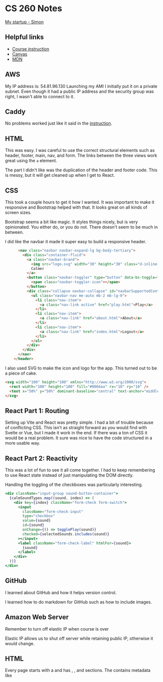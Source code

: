 # CS 260 Notes

[My startup - Simon](https://simon.cs260.click)

## Helpful links

- [Course instruction](https://github.com/webprogramming260)
- [Canvas](https://byu.instructure.com)
- [MDN](https://developer.mozilla.org)

## AWS

My IP address is: 54.81.96.130
Launching my AMI I initially put it on a private subnet. Even though it had a public IP address and the security group was right, I wasn't able to connect to it.

## Caddy

No problems worked just like it said in the [instruction](https://github.com/webprogramming260/.github/blob/main/profile/webServers/https/https.md).

## HTML

This was easy. I was careful to use the correct structural elements such as header, footer, main, nav, and form. The links between the three views work great using the `a` element.

The part I didn't like was the duplication of the header and footer code. This is messy, but it will get cleaned up when I get to React.

## CSS

This took a couple hours to get it how I wanted. It was important to make it responsive and Bootstrap helped with that. It looks great on all kinds of screen sizes.

Bootstrap seems a bit like magic. It styles things nicely, but is very opinionated. You either do, or you do not. There doesn't seem to be much in between.

I did like the navbar it made it super easy to build a responsive header.

```html
      <nav class="navbar navbar-expand-lg bg-body-tertiary">
        <div class="container-fluid">
          <a class="navbar-brand">
            <img src="logo.svg" width="30" height="30" class="d-inline-block align-top" alt="" />
            Calmer
          </a>
          <button class="navbar-toggler" type="button" data-bs-toggle="collapse" data-bs-target="#navbarSupportedContent">
            <span class="navbar-toggler-icon"></span>
          </button>
          <div class="collapse navbar-collapse" id="navbarSupportedContent">
            <ul class="navbar-nav me-auto mb-2 mb-lg-0">
              <li class="nav-item">
                <a class="nav-link active" href="play.html">Play</a>
              </li>
              <li class="nav-item">
                <a class="nav-link" href="about.html">About</a>
              </li>
              <li class="nav-item">
                <a class="nav-link" href="index.html">Logout</a>
              </li>
            </ul>
          </div>
        </div>
      </nav>
    </header>
```

I also used SVG to make the icon and logo for the app. This turned out to be a piece of cake.

```html
<svg width="100" height="100" xmlns="http://www.w3.org/2000/svg">
  <rect width="100" height="100" fill="#0066aa" rx="10" ry="10" />
  <text x="50%" y="50%" dominant-baseline="central" text-anchor="middle" font-size="72" font-family="Arial" fill="white">C</text>
</svg>
```

## React Part 1: Routing

Setting up Vite and React was pretty simple. I had a bit of trouble because of conflicting CSS. This isn't as straight forward as you would find with Svelte or Vue, but I made it work in the end. If there was a ton of CSS it would be a real problem. It sure was nice to have the code structured in a more usable way.

## React Part 2: Reactivity

This was a lot of fun to see it all come together. I had to keep remembering to use React state instead of just manipulating the DOM directly.

Handling the toggling of the checkboxes was particularly interesting.

```jsx
<div className="input-group sound-button-container">
  {calmSoundTypes.map((sound, index) => (
    <div key={index} className="form-check form-switch">
      <input
        className="form-check-input"
        type="checkbox"
        value={sound}
        id={sound}
        onChange={() => togglePlay(sound)}
        checked={selectedSounds.includes(sound)}
      ></input>
      <label className="form-check-label" htmlFor={sound}>
        {sound}
      </label>
    </div>
  ))}
</div>
```

## GitHub

I learned about GitHub and how it helps version control.

I learned how to do markdown for GitHub such as how to include images.

## Amazon Web Server

Remember to turn off elastic IP when course is over

Elastic IP allows us to shut off server while retaining public IP, otherwise it would change.

## HTML

Every page starts with a <!DOCTYPE html> and has <html>, <head>, and <body> sections.
The <head> contains metadata like <title>, <meta>, and links to styles or scripts.
The <body> contains all the visible content of the webpage.
Use heading tags (<h1>–<h6>) for titles and to give structure to content.
Use <p> for paragraphs of text instead of just line breaks.
Use <ul> and <ol> with <li> for lists, including navigation menus.
Use <a> for hyperlinks to other pages or websites.
Use <table>, <thead>, <tbody>, <tr>, <th>, and <td> for tabular data.
Use <form>, <input>, <button>, and <label> for user input.
Use <header>, <nav>, <main>, <section>, and <footer> for semantic page layout.

## Simon deployment

I can study the basics of how I can use HTML with the provided simon code.
I can deploy files to my website using the following command: ./deployFiles.sh -k <yourpemkey> -h <yourdomain> -s simon

## CSS Selectors

Use element selectors (like body, h1, section) to style by tag name.
Use the wildcard * to select all elements at once.
Use combinators to define relationships:
  section h2 selects all h2 inside section.
  section > p selects p directly inside section.
  h2 ~ p selects p siblings that follow an h2.
  div + p selects the p immediately after a div.
Use class selectors with a period (.classname) to target elements by class.
Use ID selectors with a hash (#idname) to target unique elements.
Use attribute selectors like [href], [class="summary"], or [href*="https://"] to style based on attributes.
Use pseudo selectors like :hover, :visited, :first-child, or :nth-child() to style based on state, position, or interaction.

## CSS Declarations

CSS declarations define a property and value for selected elements.
Common properties: background, border, text color, font, spacing (margin, padding), size (width, height), layout (display, flex, grid, float, position), and effects (shadow, transform, opacity, overflow).
Units can be absolute (px, pt, in, cm), relative (%, em, rem, ex), or viewport-based (vw, vh, vmin, vmax).
Colors can be defined by keywords (red, blue), hex codes, RGB/RGBA functions, or HSL/HSLA functions.

## CSS Fonts

Fonts affect readability and design quality — good fonts improve user experience, bad fonts drive users away.
Use font-family to define fonts. Provide an ordered list so the browser uses the first available font.
Main font families:
  Serif (with decorative strokes).
  Sans-serif (clean, no strokes).
  Monospace / fixed (equal-width characters, good for code/data).
  Symbol (icons, arrows, emojis).
Fonts can be imported instead of relying only on system defaults.
  Use @font-face to load a custom font from your server.
  Use @import (e.g., Google Fonts) to load hosted fonts easily.

## CSS Animations:

CSS animations make elements feel interactive and alive.
Use animation properties (animation-name, animation-duration, etc.) with @keyframes to define changes over time.
Keyframes describe what properties change at certain points (e.g., from, to, or percentages).
CSS automatically interpolates smooth transitions between defined keyframes.
Animations can be simple (fade, grow, move) or complex (bouncing, looping, multi-step).
Useful for enhancing UI, drawing attention, or adding personality (e.g., text zooming, floating clouds, animated watch).

## CSS Responsive Design:

Responsive design makes layouts adapt to different screen sizes and orientations (desktop, mobile, kiosks, car dashboards).
Display property controls how elements render:
none hides the element.
block fills parent width (default for div, p).
inline fits content size (default for span, b).
flex arranges children in flexible rows/columns.
grid arranges children in a grid layout.
Viewport meta tag ensures mobile browsers don’t auto-scale and lets CSS handle responsiveness.
Float moves elements left or right, allowing text/content to wrap around them.
Media queries (@media) apply CSS rules based on device size or orientation (e.g., hide elements in portrait mode).
Flexbox and Grid are modern display systems that automatically adapt layout to different screen sizes.

## CSS Grid:

Use display: grid to arrange child elements in a grid layout.
Define columns and rows with grid-template-columns, grid-auto-rows, and control spacing with grid-gap.
Grid is responsive and uses fractional units (fr) to share available space.

## CSS Flex:

Flexbox is used to create layouts that adapt responsively as the window resizes or orientation changes.
Use display: flex on a container to enable flex layout for its children.
Control the direction with flex-direction:
  row arranges children side by side.
  column arranges children vertically.
Use the flex property to control how children grow or shrink:
  flex: 0 80px → fixed size (does not grow, base size 80px).
  flex: 1 → flexible, takes up remaining space.
  Ratios (e.g., flex: 1 vs flex: 3) divide space proportionally.
Typical usage:
  Header and footer: fixed sizes.
  Main content area: flex grows to fill remaining space.
  Nested flex containers allow side-by-side sections.
Flexbox is especially useful for splitting areas of an app (e.g., controls vs content) while keeping proportions consistent as the screen resizes.
Combine with media queries for responsiveness:
  Change orientation (flex-direction: column) in portrait mode.
  Hide elements (e.g., header, footer) when viewport is too small.

## CSS debug:

Use the browser’s developer tools (e.g., Chrome DevTools) to inspect HTML and CSS when things don’t render as expected.
Right-click → Inspect opens the debugger; the Elements tab shows HTML, applied styles, and the CSS box model.
Hovering over elements highlights padding, borders, and margins directly in the page.
The Styles pane shows active and inherited CSS; you can edit or add properties live to test changes without editing files.
Common debugging issues include default margins, padding, or overflow — reset them when needed.
Debugging lets you experiment, visualize layout problems, and even learn from other websites by inspecting their CSS.

## CSS Framework

CSS frameworks bundle common patterns and components to speed up development and provide consistent user experiences.
Popular frameworks:
  Tailwind CSS
    Utility-first approach — styling is applied directly to HTML via small classes.
    Lightweight and flexible, avoids heavy predefined components.
    Growing rapidly in popularity (especially with Tailwind UI).
  Bootstrap
    Long-established and widely used.
    Provides a large set of responsive, pre-styled components.
    Easy to add via CDN links; advanced features may require Bootstrap’s JavaScript.
    Very consistent look, but can make sites feel generic.
Frameworks reduce setup time but may limit uniqueness if overused.

## React Vite

Benefits:
Fast dev server with hot module replacement (HMR).
Built-in support for React, JSX, TypeScript, CSS preprocessors.
Minimal configuration via command-line interface (CLI).
Great for both prototyping and production-ready apps.

Creating a React app with Vite:
npm create vite@latest demoVite -- --template react
cd demoVite
npm install
npm run dev
demoVite folder created with all necessary config.
npm run dev launches local HTTP server with live reload.
Press o to open in browser, q to quit, h for help.

Key files and folders:
index.html — Main HTML file with root element (#root) for React.
main.jsx — Entry point that renders <App/> into #root.
App.jsx — Top-level React component (e.g., counter).
vite.config.js — Vite settings (e.g., React plugin).
package.json — Scripts and dependencies.
dist/ — Output folder after production build.
src/ — Main source files, including JSX and CSS.
public/ — Static assets (e.g., logos, favicons).

JSX vs JS:
Use .jsx for files containing JSX (preferred for editor support).
.js is fine for regular JavaScript files.

Production build:
npm run build
Transpiles, minifies, and bundles assets to dist/.
vite build prepares code for deployment.
Used in scripts like deployReact.sh to publish production-ready apps.

Common assignment changes:
Modify CSS (App.css / index.css) to change colors.
Replace <App/> text with your name.
Change counter to increment by 10 instead of 1.

Vite speeds up development and offers a modern alternative to older bundlers like Webpack. Great choice for React apps in both learning and production.

## React Components

React components modularize application functionality and reflect the UI a user interacts with.
They support code reuse and make complex UIs manageable through composable components.

Rendering JSX
Components return JSX which defines what appears in the browser.
JSX inside a component is rendered and injected into the DOM.
Example:
JSX:
<div>Component: <Demo /></div>
Component:
function Demo() {
  const who = 'world';
  return <b>Hello {who}</b>;
}
Resulting HTML:
<div>Component: <b>Hello world</b></div>
JSX without components
JSX can be stored in variables and rendered directly.
const hello = <div>Hello</div>;
const root = ReactDOM.createRoot(document.getElementById('root'));
root.render(hello);
Result: <div>Hello</div>

Styling Components
Use external CSS files for styling rather than inline styles.
Import CSS in your component file.
Use className instead of class (since class is a JS keyword).
index.css:
div {
  font-family: sans-serif;
}
.code {
  color: green;
}
JSX using styles:
import './index.css';
function App() {
  return (
    <div>
      <pre className='code'>console.log(1+1);</pre>
      <p>Simple math</p>
    </div>
  );
}

Child Components
Components can render other components, forming a nested tree.
Promotes clean structure and separation of concerns.

Properties (Props)
Props are values passed into components as attributes.
Accessible in the component as the props object.

State
State is internal to a component and managed with the useState hook.
useState returns a variable and a function to update it.
Changing state triggers a re-render of the component.

Reactivity
React components re-render when props or state change.
This is the core of React's reactive UI system.
Changes trigger the render function of the component and its children.